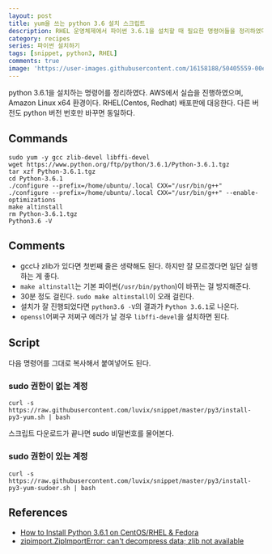 ```yaml
---
layout: post
title: yum을 쓰는 python 3.6 설치 스크립트
description: RHEL 운영체제에서 파이썬 3.6.1을 설치할 때 필요한 명령어들을 정리하였다.
category: recipes
series: 파이썬 설치하기
tags: [snippet, python3, RHEL]
comments: true
image: 'https://user-images.githubusercontent.com/16158188/50405559-00e90380-07fa-11e9-8154-3e372afe6156.jpg'
---
```


python 3.6.1을 설치하는 명령어를 정리하였다.
AWS에서 실습을 진행하였으며, Amazon Linux x64 환경이다. RHEL(Centos, Redhat) 배포판에 대응한다.
다른 버전도 python 버전 번호만 바꾸면 동일하다.

## Commands

```
sudo yum -y gcc zlib-devel libffi-devel
wget https://www.python.org/ftp/python/3.6.1/Python-3.6.1.tgz
tar xzf Python-3.6.1.tgz
cd Python-3.6.1
./configure --prefix=/home/ubuntu/.local CXX="/usr/bin/g++"
./configure --prefix=/home/ubuntu/.local CXX="/usr/bin/g++" --enable-optimizations
make altinstall
rm Python-3.6.1.tgz
Python3.6 -V
```

## Comments

- gcc나 zlib가 있다면 첫번째 줄은 생략해도 된다. 하지만 잘 모르겠다면 일단 실행하는 게 좋다.  
- `make altinstall`는 기본 파이썬(`/usr/bin/python`)이 바뀌는 걸 방지해준다.  
- 30분 정도 걸린다. `sudo make altinstall`이 오래 걸린다.  
- 설치가 잘 진행되었다면 `python3.6 -V`의 결과가 `Python 3.6.1`로 나온다.  
- `openssl`어쩌구 저쩌구 에러가 날 경우 `libffi-devel`을 설치하면 된다.

## Script

다음 명령어를 그대로 복사해서 붙여넣어도 된다.

### sudo 권한이 없는 계정

```
curl -s https://raw.githubusercontent.com/luvix/snippet/master/py3/install-py3-yum.sh | bash
```

스크립트 다운로드가 끝나면 sudo 비밀번호를 물어본다.

### sudo 권한이 있는 계정

```
curl -s https://raw.githubusercontent.com/luvix/snippet/master/py3/install-py3-yum-sudoer.sh | bash
```

## References

- [How to Install Python 3.6.1 on CentOS/RHEL & Fedora](https://tecadmin.net/install-python-3-6-on-centos/#)
- [zipimport.ZipImportError: can't decompress data; zlib not available](http://unix.stackexchange.com/questions/291737/zipimport-zipimporterror-cant-decompress-data-zlib-not-available)
